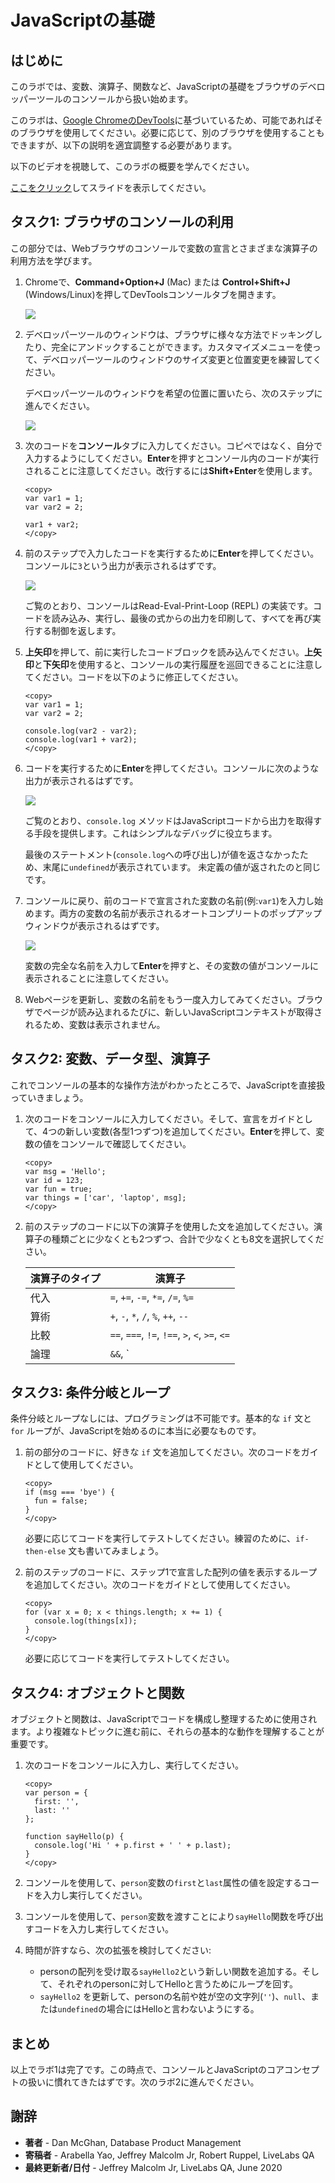 # JavaScriptの基礎

## はじめに

このラボでは、変数、演算子、関数など、JavaScriptの基礎をブラウザのデベロッパーツールのコンソールから扱い始めます。 

このラボは、<a href="https://developers.google.com/web/tools/chrome-devtools/" target="_blank">Google ChromeのDevTools</a>に基づいているため、可能であればそのブラウザを使用してください。必要に応じて、別のブラウザを使用することもできますが、以下の説明を適宜調整する必要があります。

以下のビデオを視聴して、このラボの概要を学んでください。

[](youtube:02thxqv-m_c)

 <a href="https://www.slideshare.net/DanielMcGhan/module-1-javascript-basics" target="_blank">ここをクリック</a>してスライドを表示してください。

## タスク1: ブラウザのコンソールの利用

この部分では、Webブラウザのコンソールで変数の宣言とさまざまな演算子の利用方法を学びます。

1. Chromeで、**Command+Option+J** (Mac) または **Control+Shift+J** (Windows/Linux)を押してDevToolsコンソールタブを開きます。

    ![](images/open-console.png)

2. デベロッパーツールのウィンドウは、ブラウザに様々な方法でドッキングしたり、完全にアンドックすることができます。カスタマイズメニューを使って、デベロッパーツールのウィンドウのサイズ変更と位置変更を練習してください。

   デベロッパーツールのウィンドウを希望の位置に置いたら、次のステップに進んでください。

    ![](images/devtools-dock-side.png)

3. 次のコードを**コンソール**タブに入力してください。コピペではなく、自分で入力するようにしてください。**Enter**を押すとコンソール内のコードが実行されることに注意してください。改行するには**Shift+Enter**を使用します。

    ```
    <copy>
    var var1 = 1;
    var var2 = 2;

    var1 + var2;
    </copy>
    ```

4. 前のステップで入力したコードを実行するために**Enter**を押してください。コンソールに`3`という出力が表示されるはずです。

    ![](images/repl-output.png)

    ご覧のとおり、コンソールはRead-Eval-Print-Loop (REPL) の実装です。コードを読み込み、実行し、最後の式からの出力を印刷して、すべてを再び実行する制御を返します。

5. **上矢印**を押して、前に実行したコードブロックを読み込んでください。**上矢印**と**下矢印**を使用すると、コンソールの実行履歴を巡回できることに注意してください。コードを以下のように修正してください。

    ```
    <copy>
    var var1 = 1;
    var var2 = 2;

    console.log(var2 - var2);
    console.log(var1 + var2);
    </copy>
    ```

6. コードを実行するために**Enter**を押してください。コンソールに次のような出力が表示されるはずです。

    ![](images/console-log-output.png)

    ご覧のとおり、`console.log` メソッドはJavaScriptコードから出力を取得する手段を提供します。これはシンプルなデバッグに役立ちます。

    最後のステートメント(`console.log`への呼び出し)が値を返さなかったため、末尾に`undefined`が表示されています。 未定義の値が返されたのと同じです。

7. コンソールに戻り、前のコードで宣言された変数の名前(例:`var1`)を入力し始めます。両方の変数の名前が表示されるオートコンプリートのポップアップウィンドウが表示されるはずです。

    ![](images/auto-complete.png)

    変数の完全な名前を入力して**Enter**を押すと、その変数の値がコンソールに表示されることに注意してください。

8. Webページを更新し、変数の名前をもう一度入力してみてください。ブラウザでページが読み込まれるたびに、新しいJavaScriptコンテキストが取得されるため、変数は表示されません。

## タスク2: 変数、データ型、演算子

これでコンソールの基本的な操作方法がわかったところで、JavaScriptを直接扱っていきましょう。

1. 次のコードをコンソールに入力してください。そして、宣言をガイドとして、4つの新しい変数(各型1つずつ)を追加してください。**Enter**を押して、変数の値をコンソールで確認してください。

    ```
    <copy>
    var msg = 'Hello';
    var id = 123;
    var fun = true;
    var things = ['car', 'laptop', msg];
    </copy>
    ```

2. 前のステップのコードに以下の演算子を使用した文を追加してください。演算子の種類ごとに少なくとも2つずつ、合計で少なくとも8文を選択してください。

    | 演算子のタイプ | 演算子 |
    | --- | --- |
    | 代入 | `=`, `+=`, `-=`, `*=`, `/=`, `%=` |
    | 算術 | `+`, `-`, `*`, `/`, `%`, `++`, `--` |
    | 比較 | `==`, `===`, `!=`, `!==`, `>`, `<`, `>=`, `<=` |
    | 論理 | `&&`, `||`, `!` |

## タスク3: 条件分岐とループ

条件分岐とループなしには、プログラミングは不可能です。基本的な `if` 文と `for` ループが、JavaScriptを始めるのに本当に必要なものです。

1. 前の部分のコードに、好きな `if` 文を追加してください。次のコードをガイドとして使用してください。

    ```
    <copy>
    if (msg === 'bye') {
      fun = false;
    }
    </copy>
    ```

    必要に応じてコードを実行してテストしてください。練習のために、`if-then-else` 文も書いてみましょう。

2. 前のステップのコードに、ステップ1で宣言した配列の値を表示するループを追加してください。次のコードをガイドとして使用してください。

    ```
    <copy>
    for (var x = 0; x < things.length; x += 1) {
      console.log(things[x]);
    }
    </copy>
    ```

    必要に応じてコードを実行してテストしてください。

## タスク4: オブジェクトと関数

オブジェクトと関数は、JavaScriptでコードを構成し整理するために使用されます。より複雑なトピックに進む前に、それらの基本的な動作を理解することが重要です。

1. 次のコードをコンソールに入力し、実行してください。

    ```
    <copy>
    var person = {
      first: '',
      last: ''
    };

    function sayHello(p) {
      console.log('Hi ' + p.first + ' ' + p.last);
    }
    </copy>
    ```

2. コンソールを使用して、`person`変数の`first`と`last`属性の値を設定するコードを入力し実行してください。

3. コンソールを使用して、`person`変数を渡すことにより`sayHello`関数を呼び出すコードを入力し実行してください。  

4. 時間が許すなら、次の拡張を検討してください:

    * personの配列を受け取る`sayHello2`という新しい関数を追加する。そして、それぞれのpersonに対してHelloと言うためにループを回す。
    * `sayHello2` を更新して、personの名前や姓が空の文字列(`''`)、`null`、または`undefined`の場合にはHelloと言わないようにする。

## **まとめ** 

以上でラボ1は完了です。この時点で、コンソールとJavaScriptのコアコンセプトの扱いに慣れてきたはずです。次のラボ2に進んでください。


## **謝辞**
 - **著者** -  Dan McGhan, Database Product Management
 - **寄稿者** - Arabella Yao, Jeffrey Malcolm Jr, Robert Ruppel, LiveLabs QA
 - **最終更新者/日付** - Jeffrey Malcolm Jr, LiveLabs QA, June 2020
